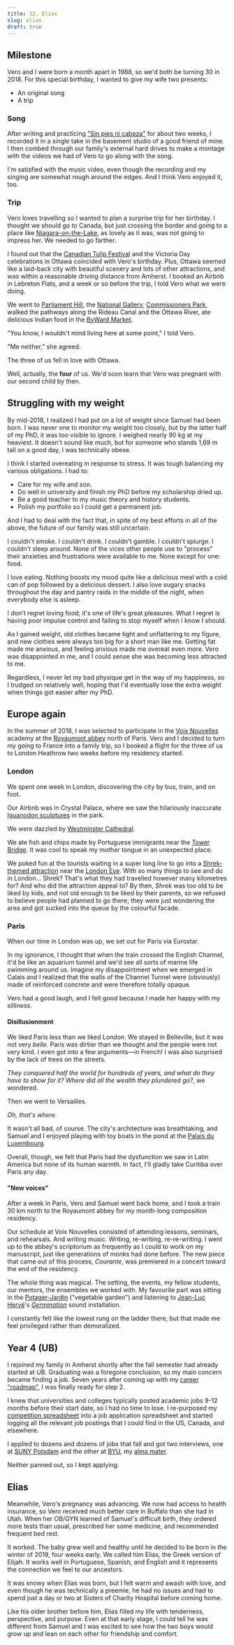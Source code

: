```yaml
---
title: 12. Elias
slug: elias
draft: true
---
```


## Milestone

Vero and I were born a month apart in 1988, so we'd both be turning 30 in 2018. For this special birthday, I wanted to give my wife two presents:

- An original song
- A trip

### Song

After writing and practicing ["Sin pies ni cabeza"](https://youtu.be/D7G-wQx1XPY?si=bFCJwgmIyFZf2sCc) for about two weeks, I recorded it in a single take in the basement studio of a good friend of mine. I then combed through our family's external hard drives to make a montage with the videos we had of Vero to go along with the song.

I'm satisfied with the music video, even though the recording and my singing are somewhat rough around the edges. And I think Vero enjoyed it, too.

### Trip

Vero loves travelling so I wanted to plan a surprise trip for her birthday. I thought we should go to Canada, but just crossing the border and going to a place like [Niagara-on-the-Lake](https://www.visitniagaracanada.com/region/niagara-on-the-lake/), as lovely as it was, was not going to impress her. We needed to go farther.

I found out that the [Canadian Tulip Festival](https://tulipfestival.ca/) and the Victoria Day celebrations in Ottawa coincided with Vero's birthday. Plus, Ottawa seemed like a laid-back city with beautiful scenery and lots of other attractions, and was within a reasonable driving distance from Amherst. I booked an Airbnb in Lebreton Flats, and a week or so before the trip, I told Vero what we were doing. 

We went to [Parliament Hill](https://lop.parl.ca/sites/Visit/default/en_CA), the [National Gallery](https://www.gallery.ca/), [Commissioners Park](https://ncc-ccn.gc.ca/places/commissioners-park), walked the pathways along the Rideau Canal and the Ottawa River, ate delicious Indian food in the [ByWard Market](https://www.byward-market.com/).

"You know, I wouldn't mind living here at some point," I told Vero.

"Me neither," she agreed.

The three of us fell in love with Ottawa.

Well, actually, the **four** of us. We'd soon learn that Vero was pregnant with our second child by then.

## Struggling with my weight

By mid-2018, I realized I had put on a lot of weight since Samuel had been born. I was never one to monitor my weight too closely, but by the latter half of my PhD, it was too visible to ignore. I weighed nearly 90 kg at my heaviest. It doesn't sound like much, but for someone who stands 1,69 m tall on a good day, I was technically obese.

I think I started overeating in response to stress. It was tough balancing my various obligations. I had to: 

- Care for my wife and son.
- Do well in university and finish my PhD before my scholarship dried up.
- Be a good teacher to my music theory and history students.
- Polish my portfolio so I could get a permanent job.

And I had to deal with the fact that, in spite of my best efforts in all of the above, the future of our family was still uncertain.

I couldn't smoke. I couldn't drink. I couldn't gamble. I couldn't splurge. I couldn't sleep around. None of the vices other people use to "process" their anxieties and frustrations were available to me. None except for one: food.

I love eating. Nothing boosts my mood quite like a delicious meal with a cold can of pop followed by a delicious dessert. I also love sugary snacks throughout the day and pantry raids in the middle of the night, when everybody else is asleep. 

I don't regret loving food; it's one of life's great pleasures. What I regret is having poor impulse control and failing to stop myself when I know I should. 

As I gained weight, old clothes became tight and unflattering to my figure, and new clothes were always too big for a short man like me. Getting fat made me anxious, and feeling anxious made me overeat even more. Vero was disappointed in me, and I could sense she was becoming less attracted to me.

Regardless, I never let my bad physique get in the way of my happiness, so I trudged on relatively well, hoping that I'd eventually lose the extra weight when things got easier after my PhD.

## Europe again

In the summer of 2018, I was selected to participate in the [Voix Nouvelles](https://www.royaumont.com/evenement/academie-voix-nouvelles-fsc18/) academy at the [Royaumont abbey](https://en.wikipedia.org/wiki/Royaumont_Abbey) north of Paris. Vero and I decided to turn my going to France into a family trip, so I booked a flight for the three of us to London Heathrow two weeks before my residency started.

### London

We spent one week in London, discovering the city by bus, train, and on foot. 

Our Airbnb was in Crystal Palace, where we saw the hilariously inaccurate [Iguanodon sculptures](https://en.wikipedia.org/wiki/Crystal_Palace_Dinosaurs) in the park.

We were dazzled by [Westminster Cathedral](https://westminstercathedral.org.uk/). 

We ate fish and chips made by Portuguese immigrants near the [Tower Bridge](https://www.towerbridge.org.uk/). It was cool to speak my mother tongue in an unexpected place.

We poked fun at the tourists waiting in a super long line to go into a [Shrek-themed attraction](https://www.shreksadventure.com/) near the [London Eye](https://en.wikipedia.org/wiki/London_Eye). With so many things to see and do in London... Shrek? That's what they had travelled however many kilometres for? And who did the attraction appeal to? By then, *Shrek* was too old to be liked by kids, and not old enough to be liked by their parents, so we refused to believe people had planned to go there; they were just wondering the area and got sucked into the queue by the colourful facade.

### Paris

When our time in London was up, we set out for Paris via Eurostar. 

In my ignorance, I thought that when the train crossed the English Channel, it'd be like an aquarium tunnel and we'd see all sorts of marine life swimming around us. Imagine my disappointment when we emerged in Calais and I realized that the walls of the Channel Tunnel were (obviously) made of reinforced concrete and were therefore totally opaque. 

Vero had a good laugh, and I felt good because I made her happy with my silliness.

#### Disillusionment

We liked Paris less than we liked London. We stayed in Belleville, but it was not very *belle*. Paris was dirtier than we thought and the people were not very kind. I even got into a few arguments—in French! I was also surprised by the lack of trees on the streets. 

*They conquered half the world for hundreds of years, and what do they have to show for it? Where did all the wealth they plundered go?*, we wondered.

Then we went to Versailles. 

*Oh, that's where.*

It wasn't all bad, of course. The city's architecture was breathtaking, and Samuel and I enjoyed playing with toy boats in the pond at the [Palais du Luxembourg](https://www.senat.fr/lng/en/the-luxembourg-palace.html). 

Overall, though, we felt that Paris had the dysfunction we saw in Latin America but none of its human warmth. In fact, I'll gladly take Curitiba over Paris any day.

#### "New voices"

After a week in Paris, Vero and Samuel went back home, and I took a train 30 km north to the Royaumont abbey for my month-long composition residency. 

Our schedule at Voix Nouvelles consisted of attending lessons, seminars, and rehearsals. And writing music. Writing, re-writing, re-re-writing. I went up to the abbey's scriptorium as frequently as I could to work on my manuscript, just like generations of monks had done before. The new piece that came out of this process, *Courante*, was premiered in a concert toward the end of the residency.

The whole thing was magical. The setting, the events, my fellow students, our mentors, the ensembles we worked with. My favourite part was sitting in the [Potager-Jardin](https://www.royaumont.com/decouvrir-labbaye/les-jardins/le-potager-jardin/) ("vegetable garden") and listening to [Jean-Luc Hervé](http://jeanlucherve.com/)'s [*Germination*](https://youtu.be/HeB__NlXU9w?si=QMVXEZ4mKaPVVZs7) sound installation.

I constantly felt like the lowest rung on the ladder there, but that made me feel privileged rather than demoralized.

## Year 4 (UB)

I rejoined my family in Amherst shortly after the fall semester had already started at UB. Graduating was a foregone conclusion, so my main concern became finding a job. Seven years after coming up with my [career "roadmap"](/my-story/5-marriage.md#fear-of-failure), I was finally ready for step 2.

I knew that universities and colleges typically posted academic jobs 9-12 months before their start date, so I had no time to lose. I re-purposed my [competition spreadsheet](/my-story/10-first-real-successes.md#the-spreadsheet) into a job application spreadsheet and started logging all the relevant job postings that I could find in the US, Canada, and elsewhere.

I applied to dozens and dozens of jobs that fall and got two interviews, one at [SUNY Potsdam](https://www.potsdam.edu/academics/crane-school-music) and the other at [BYU](https://music.byu.edu/), my [alma mater](/my-story/1-from-curitiba-to-provo.md#provo-bound). 

Neither panned out, so I kept applying.

## Elias

Meanwhile, Vero's pregnancy was advancing. We now had access to health insurance, so Vero received much better care in Buffalo than she had in Utah. When her OB/GYN learned of Samuel's difficult birth, they ordered more tests than usual, prescribed her some medicine, and recommended frequent bed rest.

It worked. The baby grew well and healthy until he decided to be born in the winter of 2019, four weeks early. We called him Elias, the Greek version of Elijah. It works well in Portuguese, Spanish, and English and it represents the connection we feel to our ancestors.

It was snowy when Elias was born, but I felt warm and awash with love, and even though he was technically a preemie, he had no issues and had to spend just a day or two at Sisters of Charity Hospital before coming home.

Like his older brother before him, Elias filled my life with tenderness, perspective, and purpose. Even at that early stage, I could tell he was different from Samuel and I was excited to see how the two boys would grow up and lean on each other for friendship and comfort. 

